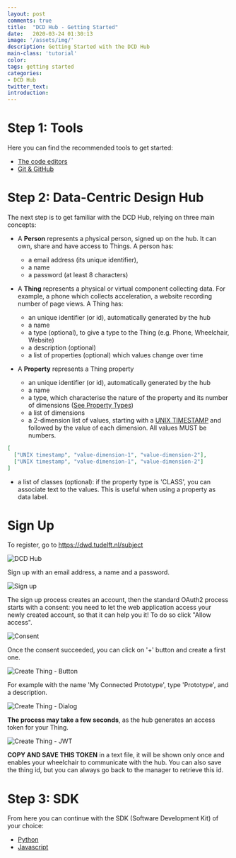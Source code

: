 ```yaml
---
layout: post
comments: true
title:  "DCD Hub - Getting Started"
date:   2020-03-24 01:30:13
image: '/assets/img/'
description: Getting Started with the DCD Hub
main-class: 'tutorial'
color:
tags: getting started
categories:
- DCD Hub
twitter_text:
introduction:
---
```


# Step 1: Tools

Here you can find the recommended tools to get started:

- [The code editors](https://datacentricdesign.github.io/lab/2019/04/30/tool-ide)
- [Git & GitHub](https://datacentricdesign.github.io/lab/2019/09/10/tools-git)
    
# Step 2: Data-Centric Design Hub

The next step is to get familiar with the DCD Hub, relying on three main concepts:

* A **Person** represents a physical person, signed up on the hub. It can own, share and
 have access to Things. A person has:
 
  * a email address (its unique identifier),
  * a name
  * a password (at least 8 characters)

* A **Thing** represents a physical or virtual component collecting data. For example, a
phone which collects acceleration, a website recording number of page views. A Thing
has:

  * an unique identifier (or id), automatically generated by the hub 
  * a name
  * a type (optional), to give a type to the Thing (e.g. Phone, Wheelchair, Website)
  * a description (optional)
  * a list of properties (optional) which values change over time

* A **Property** represents a Thing property

  * an unique identifier (or id), automatically generated by the hub 
  * a name
  * a type, which characterise the nature of the property and its number of
  dimensions ([See Property Types](https://datacentricdesign.github.io/lab/2020/03/24/dcdhub/api.html#property-types))
  * a list of dimensions
  * a 2-dimension list of values, starting with a [UNIX TIMESTAMP](https://www.unixtimestamp.com/)
  and followed by the value of each dimension. All values MUST be numbers.

```json
[
  ["UNIX timestamp", "value-dimension-1", "value-dimension-2"],
  ["UNIX timestamp", "value-dimension-1", "value-dimension-2"]
]
```
  
  * a list of classes (optional): if the property type is 'CLASS', you can associate
  text to the values. This is useful when using a property as data label.

# Sign Up

To register, go to <a href="https://dwd.tudelft.nl/subject" target="_blank">https://dwd.tudelft.nl/subject</a>

![DCD Hub](/lab/assets/img/posts/dcdhub.png)

Sign up with an email address, a name and a password.

![Sign up](/lab/assets/img/posts/signup.png)

The sign up process creates an account, then the standard OAuth2 process starts
with a consent: you need to let the web application access your newly created account,
so that it can help you it! To do so click "Allow access".

![Consent](/lab/assets/img/posts/consent.png)

Once the consent succeeded, you can click on '+' button and create a first one.

![Create Thing - Button](/lab/assets/img/posts/create_thing_button.png)

For example with the name 'My Connected Prototype', type 'Prototype', and a
description.

![Create Thing - Dialog](/lab/assets/img/posts/create_thing_dialog.png)

**The process may take a few seconds**, as the hub generates an access token for your Thing.

![Create Thing - JWT](/lab/assets/img/posts/create_thing_jwt.png)

**COPY AND SAVE THIS TOKEN** in a text file, it will be shown only once and enables
your wheelchair to communicate with the hub. You can also save the thing id, but
you can always go back to the manager to retrieve this id.

# Step 3: SDK

From here you can continue with the SDK (Software Development Kit) of your choice:

- [Python](https://datacentricdesign.github.io/lab/2020/03/24/dcdhub-sdk-python.html)
- [Javascript](https://datacentricdesign.github.io/lab/2020/03/24/dcdhub-sdk-js.html)


